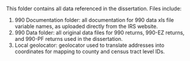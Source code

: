 This folder contains all data referenced in the dissertation. Files include:

1. 990 Documentation folder: all documentation for 990 data xls file variable names, as uploaded directly from the IRS website. 
2. 990 Data folder: all original data files for 990 returns, 990-EZ returns, and 990-PF returns used in the dissertation.
3. Local geolocator: geolocator used to translate addresses into coordinates for mapping to county and census tract level IDs.
